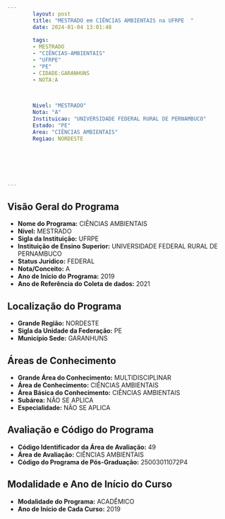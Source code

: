 ```yaml
---
        layout: post
        title: "MESTRADO em CIÊNCIAS AMBIENTAIS na UFRPE  "
        date: 2024-01-04 13:01:48
     
        tags:
        - MESTRADO
        - "CIÊNCIAS-AMBIENTAIS"
        - "UFRPE"
        - "PE"
        - CIDADE:GARANHUNS
        - NOTA:A
        
       

        Nivel: "MESTRADO"
        Nota: "A"
        Instituicao: "UNIVERSIDADE FEDERAL RURAL DE PERNAMBUCO"
        Estado: "PE"
        Area: "CIÊNCIAS AMBIENTAIS"
        Regiao: NORDESTE
        
        
        
        
        
        
---
```

## Visão Geral do Programa
- **Nome do Programa:** CIÊNCIAS AMBIENTAIS
- **Nível:** MESTRADO
- **Sigla da Instituição:** UFRPE
- **Instituição de Ensino Superior:** UNIVERSIDADE FEDERAL RURAL DE PERNAMBUCO
- **Status Jurídico:** FEDERAL
- **Nota/Conceito:** A
- **Ano de Início do Programa:** 2019
- **Ano de Referência do Coleta de dados:** 2021

## Localização do Programa
- **Grande Região:** NORDESTE
- **Sigla da Unidade da Federação:** PE
- **Município Sede:** GARANHUNS

## Áreas de Conhecimento
- **Grande Área do Conhecimento:** MULTIDISCIPLINAR
- **Área de Conhecimento:** CIÊNCIAS AMBIENTAIS
- **Área Básica do Conhecimento:** CIÊNCIAS AMBIENTAIS
- **Subárea:** NÃO SE APLICA
- **Especialidade:** NÃO SE APLICA

## Avaliação e Código do Programa
- **Código Identificador da Área de Avaliação:** 49
- **Área de Avaliação:** CIÊNCIAS AMBIENTAIS
- **Código do Programa de Pós-Graduação:** 25003011072P4


## Modalidade e Ano de Início do Curso
- **Modalidade do Programa:** ACADÊMICO
- **Ano de Início de Cada Curso:** 2019
